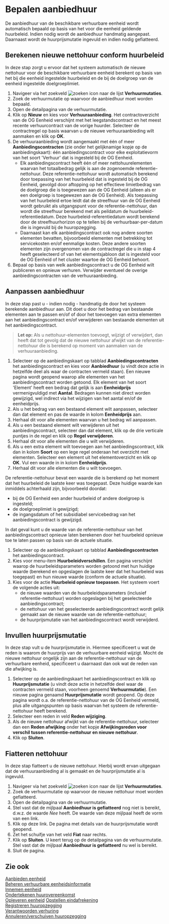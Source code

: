 # Bepalen aanbiedhuur

De aanbiedhuur van de beschikbare verhuurbare eenheid wordt automatisch bepaald op basis van het voor die eenheid geldende huurbeleid. Indien nodig wordt de aanbiedhuur handmatig aangepast. Daarnaast wordt de huurprijsmutatie ingevuld en indien nodig gefiatteerd.

## Berekenen nieuwe nettohuur conform huurbeleid

In deze stap zorgt u ervoor dat het systeem automatisch de nieuwe nettohuur voor de beschikbare verhuurbare eenheid berekent op basis van het bij die eenheid ingestelde huurbeleid en de bij de doelgroep van de eenheid ingestelde doelgroeplimiet.

1. Navigeer via het zoekveld ![zoeken icon](/assets/images/zoeken.png "zoeken icon") naar de lijst **Verhuurmutaties**.
2. Zoek de verhuurmutatie op waarvoor de aanbiedhuur moet worden bepaald.
3. Open de detailpagina van de verhuurmutatie.
4. Klik op **Nieuw** en kies voor **Verhuuraanbieding**. Het contractoverzicht van de OG Eenheid verschijnt met het leegstandscontract en het meest recente verhuurcontract van de vorige huurder. Selecteer de contractregel op basis waarvan  u de nieuwe verhuuraanbieding wilt aanmaken en klik op **OK**.
5. De verhuuraanbieding wordt aangemaakt met één of meer **Aanbiedingscontracten** (zie onder het gelijknamige kopje op de aanbiedingskaart): één aanbiedingscontract voor elke exploitatievorm van het soort 'Verhuur' dat is ingesteld bij de OG Eenheid. 
	- Elk aanbiedingscontract heeft één of meer nettohuurelementen waarvan het totaalbedrag gelijk is aan de zogenoemde referentie-nettohuur. Deze referentie-nettohuur wordt automatisch berekend door toepassing van het huurbeleid dat is ingesteld bij de OG Eenheid, gevolgd door aftopping op het effectieve limietbedrag van de doelgroep die is toegewezen aan de OG Eenheid (alleen als er een doelgroep is toegewezen aan de OG Eenheid). Als toepassing van het huurbeleid ertoe leidt dat de streefhuur van de OG Eenheid wordt gebruikt als uitgangspunt voor de referentie-nettohuur, dan wordt die streefhuur berekend met als peildatum de huurbeleid-referentiedatum. Deze huurbeleid-referentiedatum wordt berekend door de streefhuurhorizon op te tellen bij de verhuurbaar-per-datum die is ingevuld bij de huuropzegging. 
	- Daarnaast kan elk aanbiedingscontract ook nog andere soorten elementen bevatten, bijvoorbeeld elementen met betrekking tot servicekosten en/of eenmalige kosten. Deze andere soorten elementen zijn overgenomen van de contractregel die u in stap 4 heeft geselecteerd of van het elementsjabloon dat is ingesteld voor de OG Eenheid of het cluster waartoe de OG Eenheid behoort.  
6. Bepaal op basis van welk aanbiedingscontract u de OG Eenheid wilt publiceren en opnieuw verhuren. Verwijder eventueel de overige aanbiedingscontracten van de verhuuraanbieding.

## Aanpassen aanbiedhuur

In deze stap past u - indien nodig - handmatig de door het systeem berekende aanbiedhuur aan. Dit doet u door het bedrag van bestaande elementen aan te passen en/of of door het toevoegen van extra elementen aan het aanbiedingscontract en/of verwijderen van bestaande elementen uit het aanbiedingscontract.
>**Let op:** Als u nettohuur-elementen toevoegt, wijzigt of verwijdert, dan heeft dat tot gevolg dat de nieuwe nettohuur afwijkt van de referentie-nettohuur die is berekend op moment van aanmaken van de verhuuraanbieding. 

1. Selecteer op de aanbiedingskaart op tabblad **Aanbiedingscontracten** het aanbiedingscontract en kies voor **Aanbiedhuur** (u vindt deze actie in hetzelfde deel als waar de contracten vermeld staan). Een nieuwe pagina wordt geopend waarop alle elementen van het aanbiedingscontract worden getoond. Elk element van het soort 'Element' heeft een bedrag dat gelijk is aan **Eenheidprijs** vermenigvuldigd met **Aantal**. Bedragen kunnen niet direct worden gewijzigd, wel indirect via het wijzigen van het aantal en/of de eenheidprijs.
2. Als u het bedrag van een bestaand element wilt aanpassen, selecteer dan dat element en pas de waarde in kolom **Eenheidprijs** aan.
3. Herhaal dit voor alle elementen waarvan u het bedrag wil aanpassen.
4. Als u een bestaand element wilt verwijderen uit het aanbiedingscontract, selecteer dan dat element, klik op de drie verticale puntjes in de regel en klik op **Regel verwijderen**.
5. Herhaal  dit voor alle elementen die u wilt verwijderen.
6. Als u een extra element wilt toevoegen aan het aanbiedingscontract, klik dan in kolom **Soort** op een lege regel onderaan het overzicht met elementen. Selecteer een element uit het elementoverzicht en klik op **OK**. Vul een waarde in in kolom **Eenheidprijs**.
7. Herhaal dit voor alle elementen die u wilt toevoegen.

De referentie-nettohuur bevat een waarde die is berekend op het moment dat het huurbeleid de laatste keer was toegepast. Deze huidige waarde kan inmiddels achterhaald zijn, bijvoorbeeld doordat: 
 - bij de OG Eenheid een ander huurbeleid of andere doelgroep is ingesteld;
 - de doelgroeplimiet is gewijzigd;  
 - de ingangsdatum of het subsidiabel servicebedrag van het aanbiedingscontract is gewijzigd. 
 
In dat geval kunt u de waarde van de referentie-nettohuur van het aanbiedingscontract opnieuw laten berekenen door het huurbeleid opnieuw toe te laten passen op basis van de actuele situatie.  
1. Selecteer op de aanbiedingskaart op tabblad **Aanbiedingscontracten** het aanbiedingscontract.
2. Kies voor menu-item **Huurbeleidverschillen**. Een pagina verschijnt waarop de huurbeleidsparameters worden getoond met hun huidige waarde (berekend en opgeslagen de laatste keer dat het huurbeleid was toegepast) en hun nieuwe waarde (conform de actuele situatie). 
3. Kies voor de actie **Huurbeleid opnieuw toepassen**. Het systeem voert de volgende acties uit: 
	- de nieuwe waarden van de huurbeleidsparameters (inclusief referentie-nettohuur) worden opgeslagen bij het geselecteerde aanbiedingscontract; 
	- de nettohuur van het geselecteerde aanbiedingscontract wordt gelijk gemaakt aan de nieuwe waarde van de referentie-nettohuur; 
	- de huurprijsmutatie van het aanbiedingscontract wordt verwijderd.

## Invullen huurprijsmutatie

In deze stap vult u de huurprijsmutatie in. Hiermee specificeert u wat de reden is waarom de huurprijs van de verhuurbare eenheid wijzigt. Mocht de nieuwe nettohuur ongelijk zijn aan de referentie-nettohuur van de verhuurbare eenheid, specificeert u daarnaast dan ook wat de reden van die afwijking is.

1. Selecteer op de aanbiedingskaart het aanbiedingscontract en klik op **Huurprijsmutatie** (u vindt deze actie in hetzelfde deel waar de contracten vermeld staan, voorheen genoemd **Verhuurmutatie**). Een nieuwe pagina genaamd **Huurprijsmutatie** wordt geopend. Op deze pagina wordt o.a. de referentie-nettohuur van de OG Eenheid vermeld, plus alle uitgangspunten op basis waarvan het systeem de referentie-nettohuur heeft berekend.
2. Selecteer een reden in veld **Reden wijziging**.
3. Als de nieuwe nettohuur afwijkt van de referentie-nettohuur, selecteer dan  een **Reden afwijking** onder het kopje **Afwijkingsreden voor verschil tussen referentie-nettohuur en nieuwe nettohuur**.
4. Klik op **Sluiten**.

## Fiatteren nettohuur 

In deze stap fiatteert u de nieuwe nettohuur. Hierbij wordt ervan uitgegaan dat de verhuuraanbieding al is gemaakt en de huurprijsmutatie al is ingevuld. 

1. Navigeer via het zoekveld ![zoeken icon](/assets/images/zoeken.png "zoeken icon") naar de lijst **Verhuurmutaties**.
2. Zoek de verhuurmutatie op waarvoor de nieuwe nettohuur moet worden gefiatteerd.
3. Open de detailpagina van de verhuurmutatie.
4. Stel vast dat de mijlpaal **Aanbiedhuur is gefiatteerd** nog niet is bereikt, d.w.z. de waarde *Nee* heeft. De waarde van deze mijlpaal heeft de vorm van een link. 
5. Klik op deze link. De pagina met details van de huurprijsmutatie wordt geopend. 
6. Zet het schuifje van het veld **Fiat** naar rechts. 
7. Klik op **Sluiten**. U keert terug op de detailpagina van de verhuurmutatie. Stel vast dat de mijlpaal **Aanbiedhuur is gefiatteerd** nu wel is bereikt.
8. Sluit de pagina. 

## Zie ook

[Aanbieden eenheid](../aanbieden-eenheid/)  
[Beheren verhuurbare eenheidsinformatie](../beheren-verhuurbare-eenheidsinformatie/)  
[Innemen eenheid](../innemen-eenheid/)  
[Ondertekenen huurovereenkomst](../ondertekenen-huurovereenkomst/)  
[Opleveren eenheid](../opleveren-eenheid/)
[Opstellen eindafrekening](../opstellen-eindafrekening/)  
[Registreren huuropzegging](../registreren-huuropzegging/)  
[Verantwoorden verhuring](../verantwoorden-verhuring/)  
[Annuleren/verschuiven huuropzegging](../annuleren-verschuiven-huuropzegging/)
